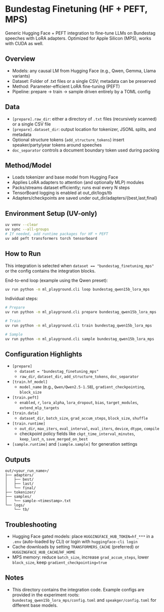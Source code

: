 # Bundestag Finetuning (HF + PEFT, MPS)

Generic Hugging Face + PEFT integration to fine-tune LLMs on Bundestag speeches with LoRA adapters. Optimized for Apple Silicon (MPS), works with CUDA as well.

## Overview
- Models: any causal LM from Hugging Face (e.g., Qwen, Gemma, Llama variants)
- Dataset: Folder of .txt files or a single CSV; metadata can be preserved
- Method: Parameter-efficient LoRA fine-tuning (PEFT)
- Pipeline: prepare → train → sample driven entirely by a TOML config

## Data
- `[prepare].raw_dir`: either a directory of `.txt` files (recursively scanned) or a single CSV file
- `[prepare].dataset_dir`: output location for tokenizer, JSONL splits, and metadata
- Optional structure tokens (`add_structure_tokens`) insert speaker/party/year tokens around speeches
- `doc_separator` controls a document boundary token used during packing

## Method/Model
- Loads tokenizer and base model from Hugging Face
- Applies LoRA adapters to attention (and optionally MLP) modules
- Packs/streams dataset efficiently; runs eval every N steps
- TensorBoard logging is enabled at out_dir/logs/tb
- Adapters/checkpoints are saved under out_dir/adapters/{best,last,final}

## Environment Setup (UV-only)
```bash
uv venv --clear
uv sync --all-groups
# If needed, add runtime packages for HF + PEFT
uv add peft transformers torch tensorboard
```

## How to Run
This integration is selected when `dataset == "bundestag_finetuning_mps"` or the config contains the integration blocks.

End-to-end loop (example using the Qwen preset):
```bash
uv run python -m ml_playground.cli loop bundestag_qwen15b_lora_mps
```

Individual steps:
```bash
# Prepare
uv run python -m ml_playground.cli prepare bundestag_qwen15b_lora_mps

# Train
uv run python -m ml_playground.cli train bundestag_qwen15b_lora_mps

# Sample
uv run python -m ml_playground.cli sample bundestag_qwen15b_lora_mps
```

## Configuration Highlights
- `[prepare]`
  - `dataset = "bundestag_finetuning_mps"`
  - `raw_dir`, `dataset_dir`, `add_structure_tokens`, `doc_separator`
- `[train.hf_model]`
  - `model_name` (e.g., `Qwen/Qwen2.5-1.5B`), `gradient_checkpointing`, `block_size`
- `[train.peft]`
  - `enabled`, `r`, `lora_alpha`, `lora_dropout`, `bias`, `target_modules`, `extend_mlp_targets`
- `[train.data]`
  - `dataset_dir`, `batch_size`, `grad_accum_steps`, `block_size`, `shuffle`
- `[train.runtime]`
  - `out_dir`, `max_iters`, `eval_interval`, `eval_iters`, `device`, `dtype`, `compile`
  - checkpoint policy fields like `ckpt_time_interval_minutes`, `keep_last_n`, `save_merged_on_best`
- `[sample.runtime]` and `[sample.sample]` for generation settings

## Outputs
```
out/<your_run_name>/
├── adapters/
│   ├── best/
│   ├── last/
│   └── final/
├── tokenizer/
├── samples/
│   └── sample-<timestamp>.txt
└── logs/
    └── tb/
```

## Troubleshooting
- Hugging Face gated models: place `HUGGINGFACE_HUB_TOKEN=hf_***` in a `.env` (auto-loaded by CLI) or login with `huggingface-cli login`
- Cache downloads by setting `TRANSFORMERS_CACHE` (preferred) or `HUGGINGFACE_HUB_CACHE`/`HF_HOME`
- MPS memory: reduce `batch_size`, increase `grad_accum_steps`, lower `block_size`, keep `gradient_checkpointing=true`

## Notes
- This directory contains the integration code. Example configs are provided in the experiment roots: `bundestag_qwen15b_lora_mps/config.toml` and `speakger/config.toml` for different base models.
